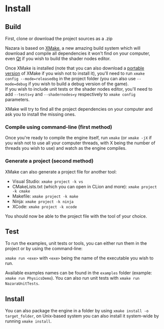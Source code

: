 # Install

## Build

First, clone or download the project sources as a .zip

Nazara is based on [XMake](https://xmake.io), a new amazing build system which will download and compile all dependencies it won't find on your computer, even [Qt](https://www.qt.io) if you wish to build the shader nodes editor.

Once XMake is installed (note that you can also download a [portable version](https://github.com/xmake-io/xmake/releases) of XMake if you wish not to install it), you'll need to run `xmake config --mode=releasedbg` in the project folder (you can also use `--mode=debug` if you wish to build a debug version of the game).  
If you wish to include unit tests or the shader nodes editor, you'll need to add `--tests=y` and `--shadernodes=y` respectively to `xmake config` parameters.

XMake will try to find all the project dependencies on your computer and ask you to install the missing ones.

### Compile using command-line (first method)

Once you're ready to compile the engine itself, run `xmake` (or `xmake -jX` if you wish not to use all your computer threads, with X being the number of threads you wish to use) and watch as the engine compiles.

### Generate a project (second method)

XMake can also generate a project file for another tool:
- Visual Studio: `xmake project -k vs`
- CMakeLists.txt (which you can open in CLion and more): `xmake project -k cmake`
- Makefile: `xmake project -k make`
- Ninja: `xmake project -k ninja`
- XCode: `xmake project -k xcode`

You should now be able to the project file with the tool of your choice.

## Test

To run the examples, unit tests or tools, you can either run them in the project or by using the command-line:

`xmake run <exe>` with `<exe>` being the name of the executable you wish to run.

Available examples names can be found in the `examples` folder (example: `xmake run PhysicsDemo`).
You can also run unit tests with `xmake run NazaraUnitTests`.

## Install

You can also package the engine in a folder by using `xmake install -o target_folder`, on Unix-based system you can also install it system-wide by running `xmake install`.